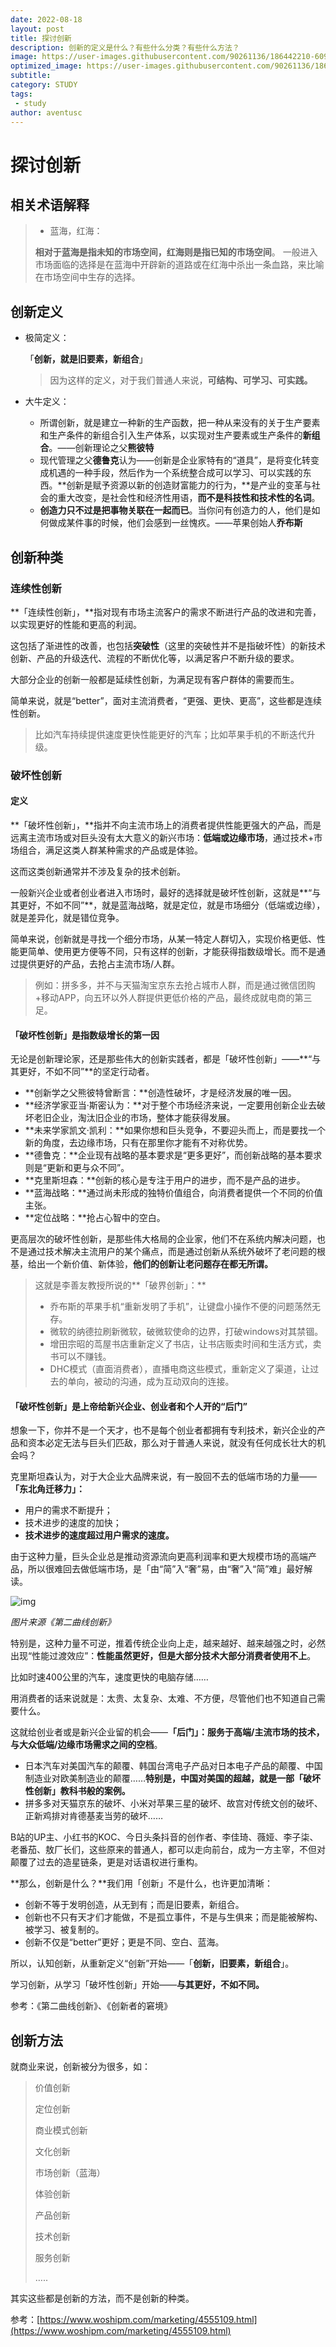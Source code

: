 ```yaml
---
date: 2022-08-18
layout: post
title: 探讨创新
description: 创新的定义是什么？有些什么分类？有些什么方法？
image: https://user-images.githubusercontent.com/90261136/186442210-60941686-8269-457d-994c-e64ba6eed2b6.jpg
optimized_image: https://user-images.githubusercontent.com/90261136/186442230-0120f9fa-0eb5-45e1-8296-bebbca32a3cf.jpg
subtitle: 
category: STUDY
tags:
 - study
author: aventusc
---
```


# 探讨创新

## 相关术语解释

> - 蓝海，红海：
>
> **相对于蓝海是指未知的市场空间，红海则是指已知的市场空间**。 一般进入市场面临的选择是在蓝海中开辟新的道路或在红海中杀出一条血路，来比喻在市场空间中生存的选择。 



## 创新定义

- 极简定义：

  「**创新，就是旧要素，新组合**」

  > 因为这样的定义，对于我们普通人来说，**可结构、可学习、可实践。**

- 大牛定义：

  - 所谓创新，就是建立一种新的生产函数，把一种从来没有的关于生产要素和生产条件的新组合引入生产体系，以实现对生产要素或生产条件的**新组合**。——创新理论之父**熊彼特**
  - 现代管理之父**德鲁克**认为——创新是企业家特有的“道具”，是将变化转变成机遇的一种手段，然后作为一个系统整合成可以学习、可以实践的东西。**创新是赋予资源以新的创造财富能力的行为，**是产业的变革与社会的重大改变，是社会性和经济性用语，**而不是科技性和技术性的名词**。
  - **创造力只不过是把事物关联在一起而已**。当你问有创造力的人，他们是如何做成某件事的时候，他们会感到一丝愧疚。——苹果创始人**乔布斯**



## 创新种类

### 连续性创新

**「连续性创新」，**指对现有市场主流客户的需求不断进行产品的改进和完善，以实现更好的性能和更高的利润。

这包括了渐进性的改善，也包括**突破性**（这里的突破性并不是指破坏性）的新技术创新、产品的升级迭代、流程的不断优化等，以满足客户不断升级的要求。

大部分企业的创新一般都是延续性创新，为满足现有客户群体的需要而生。

简单来说，就是“better”，面对主流消费者，“更强、更快、更高”，这些都是连续性创新。

> 比如汽车持续提供速度更快性能更好的汽车；比如苹果手机的不断迭代升级。



### 破坏性创新

#### 定义

**「破坏性创新」，**指并不向主流市场上的消费者提供性能更强大的产品，而是远离主流市场或对巨头没有太大意义的新兴市场：**低端或边缘市场**，通过技术+市场组合，满足这类人群某种需求的产品或是体验。

这而这类创新通常并不涉及复杂的技术创新。

一般新兴企业或者创业者进入市场时，最好的选择就是破坏性创新，这就是**“与其更好，不如不同”**，就是蓝海战略，就是定位，就是市场细分（低端或边缘），就是差异化，就是错位竞争。

简单来说，创新就是寻找一个细分市场，从某一特定人群切入，实现价格更低、性能更简单、使用更方便等不同，只有这样的创新，才能获得指数级增长。而不是通过提供更好的产品，去抢占主流市场/人群。

> 例如：拼多多，并不与天猫淘宝京东去抢占城市人群，而是通过微信团购+移动APP，向五环以外人群提供更低价格的产品，最终成就电商的第三足。



#### 「破坏性创新」是指数级增长的第一因

无论是创新理论家，还是那些伟大的创新实践者，都是「破坏性创新」——**“与其更好，不如不同”**的坚定行动者。

- **创新学之父熊彼特曾断言：**创造性破坏，才是经济发展的唯一因。
- **经济学家亚当·斯密认为：**对于整个市场经济来说，一定要用创新企业去破坏老旧企业，淘汰旧企业的市场，整体才能获得发展。
- **未来学家凯文·凯利：**如果你想和巨头竞争，不要迎头而上，而是要找一个新的角度，去边缘市场，只有在那里你才能有不对称优势。
- **德鲁克：**企业现有战略的基本要求是“更多更好”，而创新战略的基本要求则是“更新和更与众不同”。
- **克里斯坦森：**创新的核心是专注于用户的进步，而不是产品的进步。
- **蓝海战略：**通过尚未形成的独特价值组合，向消费者提供一个不同的价值主张。
- **定位战略：**抢占心智中的空白。

更高层次的破坏性创新，是那些伟大格局的企业家，他们不在系统内解决问题，也不是通过技术解决主流用户的某个痛点，而是通过创新从系统外破坏了老问题的根基，给出一个新价值、新体验，**他们的创新让老问题存在都无所谓。**

> 这就是李善友教授所说的**「破界创新」：**
>
> - 乔布斯的苹果手机“重新发明了手机”，让键盘小操作不便的问题荡然无存。
> - 微软的纳德拉刷新微软，破微软使命的边界，打破windows对其禁锢。
> - 增田宗昭的茑屋书店重新定义了书店，让书店贩卖时间和生活方式，卖书可以不赚钱。
> - DHC模式（直面消费者），直播电商这些模式，重新定义了渠道，让过去的单向，被动的沟通，成为互动双向的连接。



#### 「破坏性创新」是上帝给新兴企业、创业者和个人开的“后门”

想象一下，你并不是一个天才，也不是每个创业者都拥有专利技术，新兴企业的产品和资本必定无法与巨头们匹敌，那么对于普通人来说，就没有任何成长壮大的机会吗？

克里斯坦森认为，对于大企业大品牌来说，有一股回不去的低端市场的力量——**「东北角迁移力」：**

- 用户的需求不断提升；
- 技术进步的速度的加快；
- **技术进步的速度超过用户需求的速度。**

由于这种力量，巨头企业总是推动资源流向更高利润率和更大规模市场的高端产品，所以很难回去做低端市场，是「由“简”入“奢”易，由“奢”入“简”难」最好解读。

![img](https://image.woshipm.com/wp-files/2021/05/8BLOxtcJ9fZRMkmVl00u.png)

*图片来源《第二曲线创新》*

特别是，这种力量不可逆，推着传统企业向上走，越来越好、越来越强之时，必然出现“性能过渡效应”：**性能虽然更好，但是大部分技术大部分消费者使用不上**。

比如时速400公里的汽车，速度更快的电脑存储……

用消费者的话来说就是：太贵、太复杂、太难、不方便，尽管他们也不知道自己需要什么。

这就给创业者或是新兴企业留的机会——**「后门」：**服务于高端/主流市场的技术，与大众低端/边缘市场需求之间的**空档**。

- 日本汽车对美国汽车的颠覆、韩国台湾电子产品对日本电子产品的颠覆、中国制造业对欧美制造业的颠覆……**特别是，中国对美国的超越，就是一部「破坏性创新」教科书般的案例。**
- 拼多多对天猫京东的破坏、小米对苹果三星的破坏、故宫对传统文创的破坏、正新鸡排对肯德基麦当劳的破坏……

B站的UP主、小红书的KOC、今日头条抖音的创作者、李佳琦、薇娅、李子柒、老番茄、敖厂长们，这些原来的普通人，都可以走向前台，成为一方主宰，不但对颠覆了过去的造星链条，更是对话语权进行重构。

**那么，创新是什么？**我们用「创新」不是什么，也许更加清晰：

- 创新不等于发明创造，从无到有；而是旧要素，新组合。
- 创新也不只有天才们才能做，不是孤立事件，不是与生俱来；而是能被解构、被学习、被复制的。
- 创新不仅是“better”更好；更是不同、空白、蓝海。

所以，认知创新，从重新定义“创新”开始——「**创新，旧要素，新组合**」。

学习创新，从学习「破坏性创新」开始——**与其更好，不如不同。**

参考：《第二曲线创新》、《创新者的窘境》

## 创新方法

就商业来说，创新被分为很多，如：

> 价值创新
>
> 定位创新
>
> 商业模式创新
>
> 文化创新
>
> 市场创新（蓝海）
>
> 体验创新
>
> 产品创新
>
> 技术创新
>
> 服务创新
>
> …..

其实这些都是创新的方法，而不是创新的种类。



参考：[https://www.woshipm.com/marketing/4555109.html](https://www.woshipm.com/marketing/4555109.html)





































































































































